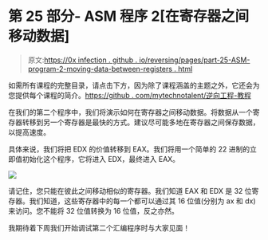 # 第 25 部分- ASM 程序 2[在寄存器之间移动数据]

> 原文:[https://0x infection . github . io/reversing/pages/part-25-ASM-program-2-moving-data-between-registers . html](https://0xinfection.github.io/reversing/pages/part-25-asm-program-2-moving-data-between-registers.html)

如需所有课程的完整目录，请点击下方，因为除了课程涵盖的主题之外，它还会为您提供每个课程的简介。[https://github . com/mytechnotalent/逆向工程-教程](https://github.com/mytechnotalent/Reverse-Engineering-Tutorial)

在我们的第二个程序中，我们将演示如何在寄存器之间移动数据。将数据从一个寄存器转移到另一个寄存器是最快的方式。建议尽可能多地在寄存器之间保存数据，以提高速度。

具体来说，我们将把 EDX 的价值转移到 EAX。我们将用一个简单的 22 进制的立即值初始化这个程序，它将进入 EDX，最终进入 EAX。

![](../Images/11df652f72cb3b01c39fde2e2236294b.png)

请记住，您只能在彼此之间移动相似的寄存器。我们知道 EAX 和 EDX 是 32 位寄存器。我们知道，这些寄存器中的每一个都可以通过其 16 位值(分别为 ax 和 dx)来访问。您不能将 32 位值转换为 16 位值，反之亦然。

我期待着下周我们开始调试第二个汇编程序时与大家见面！